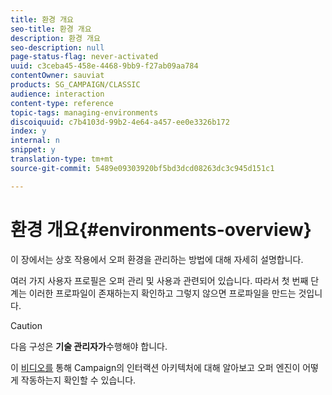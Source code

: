 ```yaml
---
title: 환경 개요
seo-title: 환경 개요
description: 환경 개요
seo-description: null
page-status-flag: never-activated
uuid: c3ceba45-458e-4468-9bb9-f27ab09aa784
contentOwner: sauviat
products: SG_CAMPAIGN/CLASSIC
audience: interaction
content-type: reference
topic-tags: managing-environments
discoiquuid: c7b4103d-99b2-4e64-a457-ee0e3326b172
index: y
internal: n
snippet: y
translation-type: tm+mt
source-git-commit: 5489e09303920bf5bd3dcd08263dc3c945d151c1

---
```



# 환경 개요{#environments-overview}

이 장에서는 상호 작용에서 오퍼 환경을 관리하는 방법에 대해 자세히 설명합니다.

여러 가지 사용자 프로필은 오퍼 관리 및 사용과 관련되어 있습니다. 따라서 첫 번째 단계는 이러한 프로파일이 존재하는지 확인하고 그렇지 않으면 프로파일을 만드는 것입니다.

>[!CAUTION]
>
>다음 구성은 **기술 관리자가**&#x200B;수행해야 합니다.

이 [비디오를](https://helpx.adobe.com/campaign/classic/how-to/architecture-of-acs-v6.html?playlist=/ccx/v1/collection/product/campaign/classic/segment/digital-marketers/explevel/intermediate/applaunch/get-started/collection.ccx.js&ref=helpx.adobe.com) 통해 Campaign의 인터랙션 아키텍처에 대해 알아보고 오퍼 엔진이 어떻게 작동하는지 확인할 수 있습니다.